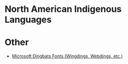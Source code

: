 # North American Indigenous Languages

<!--
[Language Resources (Not Categorised By Langauge)](Language-Resources.md)
# Languages
- [Native American Languages](Languages/Native-American/Native-American.md)

## European
### Ireland
- [Shelta (Cant, Gammon)](Languages/Shelta.md)
## Sign Languages
- [Japanese Sign Language (JSL)](Languages/Sign-Langauge/Japanese-Sign-Langauge.md)
## Constructed
- [toki pona](Languages/Constructed/toki-pona.md)
- [Esperanto](Languages/Constructed/Esperanto.md)
- [Wenja](Languages/Constructed/Wenja.md)
--->

# Other

- [Microsoft Dingbats Fonts (Wingdings, Webdings, etc.)](languages/other/wingdings.md)
